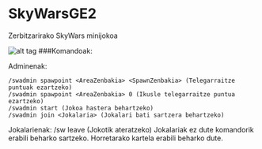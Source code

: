 # SkyWarsGE2
Zerbitzarirako SkyWars minijokoa

![alt tag](http://i.imgur.com/J3kwFSi.png)
###Komandoak:
 
Adminenak:

    /swadmin spawpoint <AreaZenbakia> <SpawnZenbakia> (Telegarraitze puntuak ezartzeko)
    /swadmin spawpoint <AreaZenbakia> 0 (Ikusle telegarraitze puntua ezartzeko)
    /swadmin start (Jokoa hastera behartzeko)
    /swadmin join <Jokalaria> (Jokalari bati sartzera behartzeko)
  
Jokalarienak: 
    /sw leave (Jokotik ateratzeko)
        Jokalariak ez dute komandorik erabili beharko sartzeko. Horretarako kartela erabili beharko dute.